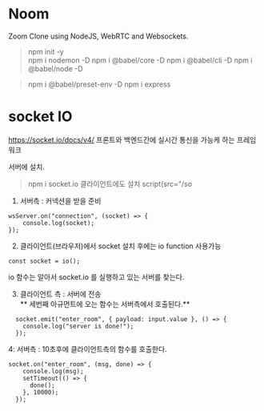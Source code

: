 # Noom

Zoom Clone using NodeJS, WebRTC and Websockets.
>npm init -y  
>npm i nodemon -D
>npm i @babel/core -D
>npm i @babel/cli -D 
>npm i @babel/node -D

>npm i @babel/preset-env -D
>npm i express  

# socket IO

https://socket.io/docs/v4/
프론트와 백엔드간에 실시간 통신을 가능케 하는 프레임워크

서버에 설치.
>npm i socket.io 
클라이언트에도 설치
>script(src="/so

1. 서버측 : 커넥션을 받을 준비
```
wsServer.on("connection", (socket) => {  
    console.log(socket);
});
```

2. 클라이언트(브라우저)에서 socket 설치 후에는 io function 사용가능
```
const socket = io();
```
io 함수는 알아서 socket.io 를 실행하고 있는 서버를 찾는다.

3. 클라이언트 측 : 서버에 전송  
** 세번째 아규먼트에 오는 함수는 서버측에서 호출된다.**
```
  socket.emit("enter_room", { payload: input.value }, () => {
    console.log("server is done!");
  });
```
4: 서버측 : 10초후에 클라이언트측의 함수를 호출한다.
```
socket.on("enter_room", (msg, done) => {
    console.log(msg);
    setTimeout(() => {
      done();
    }, 10000);
  });
```